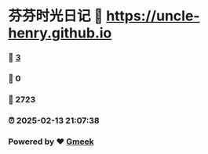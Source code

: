 # 芬芬时光日记 :link: https://uncle-henry.github.io 
### :page_facing_up: [3](https://uncle-henry.github.io/tag.html) 
### :speech_balloon: 0 
### :hibiscus: 2723 
### :alarm_clock: 2025-02-13 21:07:38 
### Powered by :heart: [Gmeek](https://github.com/Meekdai/Gmeek)
